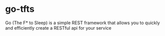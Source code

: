 # go-tfts
Go (The F* to Sleep) is a simple REST framework that allows you to quickly and efficiently create a RESTful api for your service
